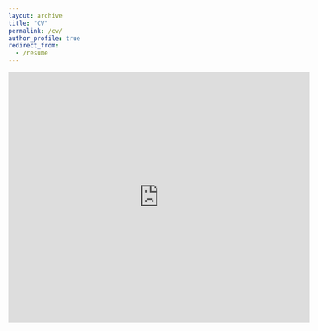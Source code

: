 ```yaml
---
layout: archive
title: "CV"
permalink: /cv/
author_profile: true
redirect_from:
  - /resume
---
```


<embed src="https://xiangyu-peng.github.io/files/Becky_s_CV (1).pdf" type="application/pdf" width="600px" height="500px" />
